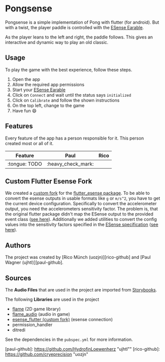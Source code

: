 # Pongsense

Pongsense is a simple implementation of Pong with flutter (for android). But with a twist, the player paddle is controlled with the [ESense Earable][esense].

As the player leans to the left and right, the paddle follows. This gives an interactive and dynamic way to play an old classic.

## Usage

To play the game with the best experience, follow these steps.

1. Open the app
2. Allow the required app permissions
3. Start your [ESense Earable][esense]
4. Click on `Connect` and wait until the status says `initialized`
5. Click on `Calibrate` and follow the shown instructions
6. On the top left, change to the game
7. Have fun :smile:

## Features

Every feature of the app has a person responsible for it. This person created most or all of it.

<table>
  <thead>
    <tr>
      <th>Feature</th>
      <th>Paul</th>
      <th>Rico</th>
    </tr>
  </thead>
  <tbody>
    <tr>
      <td>:tongue: TODO</td>
      <td>:heavy_check_mark:</td>
      <td></td>
    </tr>
  </tbody>
</table>

## Custom Flutter Esense Fork

We created a [custom fork][flutter-esense-fork] for the [flutter_esense package][flutter-esense].
To be able to convert the esense outputs in usable formats like `g` or `m/s^2`, you have to get the current device configuration. Specifically to convert the accelerometer output, you need the accelerometers sensitivity factor.
The problem is, that the original flutter package didn't map the ESense output to the provided event class ([see here](https://github.com/HydrofinLoewenherz/flutter-plugins/commit/b7d0e74f8717288b76bf748e3230e1341e67e552)). Additionally we added utilities to convert the config values into the sensitivity factors specified in the [ESense specification][esense-specification] ([see here](https://github.com/HydrofinLoewenherz/flutter-plugins/commit/c44c6a45ac12b4a7aefde0cef0c6251a03f52edc)).

## Authors

The project was created by [Rico Münch (uozjn)][rico-github] and [Paul Wagner (ujhtl)][paul-github].

## Sources

The **Audio Files** that are used in the project are imported from [Storybooks][storybooks].

The following **Libraries** are used in the project

- [flame][flame] (2D game library)
- [flame_audio][flame-audio] (audio in game)
- [esense_flutter (custom fork)][flutter-esense-fork] (esense connection)
- permission_handler
- ditredi

See the dependencies in the `pubspec.yml` for more information.

[esense]: https://www.esense.io/ "ESense Homepage"
[esense-specification]: https://www.esense.io/share/eSense-BLE-Specification.pdf "ESense Specification"

[storybooks]: https://www.storyblocks.com/ "Storybooks Stock Media"

[flutter-esense]: https://pub.dev/packages/esense_flutter "Flutter Esense Package"
[flutter-esense-fork]: https://github.com/HydrofinLoewenherz/flutter-plugins/tree/master/packages/esense_flutter "Flutter Esense Package (Custom Fork)"
[flame]: https://pub.dev/packages/flame "Flame Package"
[flame-audio]: https://pub.dev/packages/flame_audio "Flame Audio Package"

[paul-github]: https://github.com/HydrofinLoewenherz "ujhtl""
[rico-github]: https://github.com/cryeprecision "uozjn"
